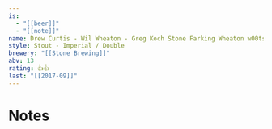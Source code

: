 ```yaml
---
is:
  - "[[beer]]"
  - "[[note]]"
name: Drew Curtis - Wil Wheaton - Greg Koch Stone Farking Wheaton w00tstout (2016)
style: Stout - Imperial / Double
brewery: "[[Stone Brewing]]"
abv: 13
rating: 👍👍
last: "[[2017-09]]"
---
```

# Notes

